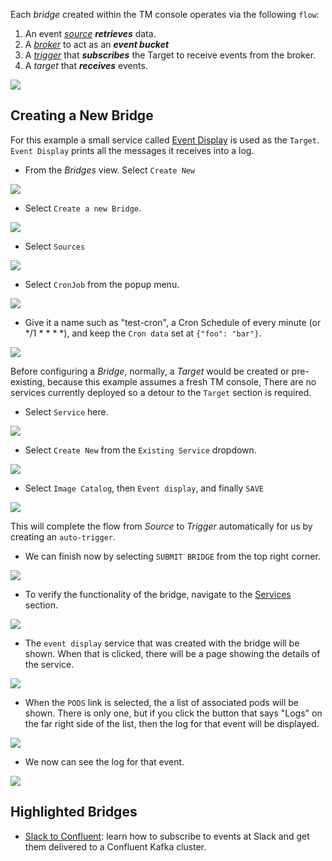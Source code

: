 
Each _bridge_ created within the TM console operates via the following `flow`:

  1. An event _*[source](https://knative.dev/docs/eventing/sources/)*_ **_retrieves_** data. <!-- Should link to OUR source docs upon their completion -->
  2. A _*[broker](https://knative.dev/docs/eventing/broker/)*_ to act as an **_event bucket_**
  3. A _*[trigger](https://knative.dev/docs/eventing/triggers/)*_ that **_subscribes_** the Target to receive events from the broker.
  4. A _*target*_ that **_receives_** events. <!-- Should be linked to the ../targets/index.md  upon completion -->

![](../assets/images/tmBridgeFlow.png)

## Creating a New Bridge

For this example a small service called [Event Display](https://github.com/knative/eventing-contrib/tree/master/cmd/event_display) is used as the `Target`. `Event Display` prints all the messages it receives into a log.

* From the _Bridges_ view. Select `Create New`

![](../assets/images/tmBridges.png)


* Select `Create a new Bridge`.


![](../assets/images/tmCreateBridge.png)

* Select `Sources`

![](../assets/images/bridgeinitial.png)

* Select `CronJob` from the popup menu.

![](../assets/images/sourcescron.png)

* Give it a name such as "test-cron", a Cron Schedule of every minute (or */1 * * * *), and keep the `Cron data` set at `{"foo": "bar"}`.

![](../assets/images/tmPingSource.png)

 Before configuring a _Bridge_, normally, a _Target_ would be created or pre-existing, because this example assumes a fresh TM console, There are no services currently deployed so a detour to the `Target` section is required.
 * Select `Service` here.

![](../assets/images/tmAddTargets.png)

* Select `Create New` from the `Existing Service` dropdown.

![](../assets/images/tmCreateServiceFromTarget.png)

* Select `Image Catalog`, then `Event display`, and finally `SAVE`


![](../assets/images/tmEventDisplayTarget.png)


This will complete the flow from _Source_ to _Trigger_ automatically for us by creating an `auto-trigger`.

* We can finish now by selecting `SUBMIT BRIDGE` from the top right corner.

![](../assets/images/tmSubmitBridge.png)


* To verify the functionality of the bridge, navigate to the [Services](https://cloud.triggermesh.io/services) section.

![](../assets/images/tmServicesViewBridges.png)



* The `event display` service that was created with the bridge will be shown. When
that is clicked, there will be a page showing the details of the service.

![](../assets/images/service-info.png)

* When the `PODS` link is selected, the a list of associated pods will be shown. There is only one, but if you click the button that says "Logs" on the far right side of the list, then the log for that event will be displayed. 

![](../assets/images/event-display.png)

* We now can see the log for that event. 

![](../assets/images/log-display.png)

## Highlighted Bridges

* [Slack to Confluent](../guides/bridges/slack-to-confluent.md): learn how to subscribe to events at Slack and get them delivered to a Confluent Kafka cluster.
